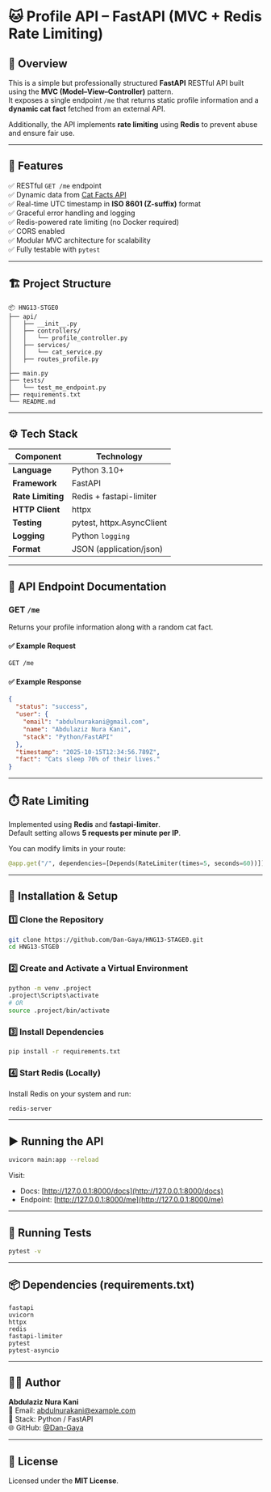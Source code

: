 # 🐱 Profile API – FastAPI (MVC + Redis Rate Limiting)

## 📘 Overview
This is a simple but professionally structured **FastAPI** RESTful API built using the **MVC (Model–View–Controller)** pattern.  
It exposes a single endpoint `/me` that returns static profile information and a **dynamic cat fact** fetched from an external API.  

Additionally, the API implements **rate limiting** using **Redis** to prevent abuse and ensure fair use.

---

## 🚀 Features
✅ RESTful `GET /me` endpoint  
✅ Dynamic data from [Cat Facts API](https://catfact.ninja/fact)  
✅ Real-time UTC timestamp in **ISO 8601 (Z-suffix)** format  
✅ Graceful error handling and logging  
✅ Redis-powered rate limiting (no Docker required)  
✅ CORS enabled  
✅ Modular MVC architecture for scalability  
✅ Fully testable with `pytest`

---

## 🏗️ Project Structure
```
📦 HNG13-STGE0
├── api/
│   ├── __init__.py
│   ├── controllers/
│   │   └── profile_controller.py
│   ├── services/
│   │   └── cat_service.py
│   ├── routes_profile.py
│
├── main.py
├── tests/
│   └── test_me_endpoint.py
├── requirements.txt
└── README.md
```

---

## ⚙️ Tech Stack
| Component | Technology |
|------------|-------------|
| **Language** | Python 3.10+ |
| **Framework** | FastAPI |
| **Rate Limiting** | Redis + fastapi-limiter |
| **HTTP Client** | httpx |
| **Testing** | pytest, httpx.AsyncClient |
| **Logging** | Python `logging` |
| **Format** | JSON (application/json) |

---

## 📡 API Endpoint Documentation

### **GET** `/me`
Returns your profile information along with a random cat fact.

#### ✅ Example Request
```bash
GET /me
```

#### ✅ Example Response
```json
{
  "status": "success",
  "user": {
    "email": "abdulnurakani@gmail.com",
    "name": "Abdulaziz Nura Kani",
    "stack": "Python/FastAPI"
  },
  "timestamp": "2025-10-15T12:34:56.789Z",
  "fact": "Cats sleep 70% of their lives."
}
```

---

## ⏱️ Rate Limiting
Implemented using **Redis** and **fastapi-limiter**.  
Default setting allows **5 requests per minute per IP**.

You can modify limits in your route:
```python
@app.get("/", dependencies=[Depends(RateLimiter(times=5, seconds=60))])
```

---

## 🧩 Installation & Setup

### 1️⃣ Clone the Repository
```bash
git clone https://github.com/Dan-Gaya/HNG13-STAGE0.git
cd HNG13-STGE0
```

### 2️⃣ Create and Activate a Virtual Environment
```bash
python -m venv .project
.project\Scripts\activate
# OR
source .project/bin/activate
```

### 3️⃣ Install Dependencies
```bash
pip install -r requirements.txt
```

### 4️⃣ Start Redis (Locally)
Install Redis on your system and run:
```bash
redis-server
```

---

## ▶️ Running the API

```bash
uvicorn main:app --reload
```

Visit:
- Docs: [http://127.0.0.1:8000/docs](http://127.0.0.1:8000/docs)
- Endpoint: [http://127.0.0.1:8000/me](http://127.0.0.1:8000/me)

---

## 🧪 Running Tests
```bash
pytest -v
```

---

## 📦 Dependencies (requirements.txt)
```
fastapi
uvicorn
httpx
redis
fastapi-limiter
pytest
pytest-asyncio
```

---

## 👨‍💻 Author
**Abdulaziz Nura Kani**  
📧 Email: abdulnurakani@example.com  
💼 Stack: Python / FastAPI  
🌐 GitHub: [@Dan-Gaya](https://github.com/Dan-Gaya)

---

## 🏁 License
Licensed under the **MIT License**.
